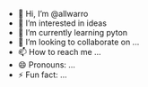 - 👋 Hi, I’m @allwarro
- 👀 I’m interested in ideas
- 🌱 I’m currently learning pyton
- 💞️ I’m looking to collaborate on ...
- 📫 How to reach me ...
- 😄 Pronouns: ...
- ⚡ Fun fact: ...

<!---
allwarro/allwarro is a ✨ special ✨ repository because its `README.md` (this file) appears on your GitHub profile.
You can click the Preview link to take a look at your changes.
--->
